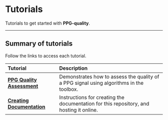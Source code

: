 # Tutorials

Tutorials to get started with **PPG-quality**.

---

## Summary of tutorials

Follow the links to access each tutorial.

 Tutorial | Description 
 :--- | :--- 
 **[PPG Quality Assessment](../ppg_quality_assessment)** | Demonstrates how to assess the quality of a PPG signal using algorithms in the toolbox.
 **[Creating Documentation](../creating_docs)** | Instructions for creating the documentation for this repository, and hosting it online.